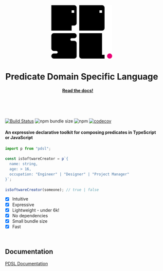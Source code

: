 <br/><br/><br/>

<p align="center">
  <img src="pdsl-logo.png" width="200" />
</p>

<h1 align="center">Predicate Domain Specific Language</h1>
<h4 align="center">
  <a href="https://pdsl.site">Read the docs!</a>&nbsp;&nbsp;&nbsp;&nbsp;&nbsp;&nbsp;&nbsp;&nbsp;
</h4>
<br/><br/><br/>

[![Build Status](https://travis-ci.com/ryardley/pdsl.svg?branch=master)](https://travis-ci.com/ryardley/pdsl)
![npm bundle size](https://img.shields.io/bundlephobia/minzip/pdsl.svg)
![npm](https://img.shields.io/npm/v/pdsl.svg)
[![codecov](https://codecov.io/gh/ryardley/pdsl/branch/master/graph/badge.svg)](https://codecov.io/gh/ryardley/pdsl)

#### An expressive declarative toolkit for composing predicates in TypeScript or JavaScript

```js
import p from "pdsl";

const isSoftwareCreator = p`{
  name: string,
  age: > 16,
  occupation: "Engineer" | "Designer" | "Project Manager"
}`;

isSoftwareCreator(someone); // true | false
```

- [x] Intuitive
- [x] Expressive
- [x] Lightweight - under 6k!
- [x] No dependencies
- [x] Small bundle size
- [x] Fast

<br/>

## Documentation

[PDSL Documentation](https://pdsl.site)
